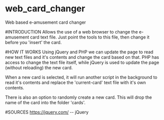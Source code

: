 # web_card_changer
Web based e-amusement card changer

#INTRODUCTION
Allows the use of a web browser to change the e-amusement card text file. Just point the tools to this file, then change it before you 'insert' the card.

#HOW IT WORKS
Using jQuery and PHP we can update the page to read new text files and it's contents and change the card based on that. PHP has access to change the text file itself, while jQuery is used to update the page (without reloading) the new card.

When a new card is selected, it will run another script in the background to read it's contents and replace the 'current-card' text file with it's own contents.

There is also an option to randomly create a new card. This will drop the name of the card into the folder 'cards'.

#SOURCES
https://jquery.com/ -- jQuery
